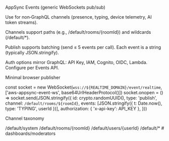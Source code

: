AppSync Events (generic WebSockets pub/sub)

Use for non‑GraphQL channels (presence, typing, device telemetry, AI token streams).

Channels support paths (e.g., /default/rooms/{roomId}) and wildcards (/default/*).

Publish supports batching (send ≤ 5 events per call). Each event is a string (typically JSON.stringify).

Auth options mirror GraphQL: API Key, IAM, Cognito, OIDC, Lambda. Configure per Events API.

Minimal browser publisher

const socket = new WebSocket(`wss://${REALTIME_DOMAIN}/event/realtime`, ['aws-appsync-event-ws', base64UrlHeaderProtocol()])
socket.onopen = () => socket.send(JSON.stringify({
id: crypto.randomUUID(),
type: 'publish',
channel: `/default/rooms/${roomId}`,
events: [JSON.stringify({ t: Date.now(), type: 'TYPING', userId })],
authorization: { 'x-api-key': API_KEY },
}))

Channel taxonomy

/default/system
/default/rooms/{roomId}
/default/users/{userId}
/default/* # dashboards/moderators
